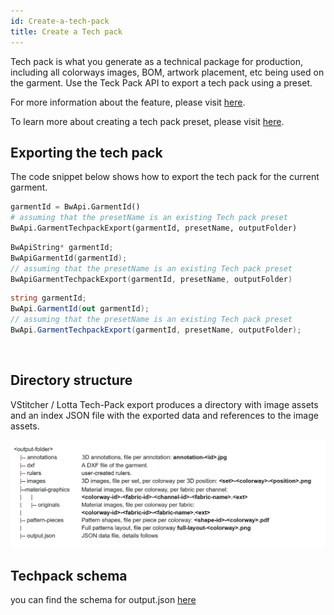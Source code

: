 ```yaml
---
id: Create-a-tech-pack
title: Create a Tech pack
---
```

Tech pack is what you generate as a technical package for production, including all colorways images, BOM, artwork placement, etc being used on the garment. Use the Teck Pack API to export a tech pack using a preset.

For more information about the feature, please visit <a href="https://support.browzwear.com/VStitcher/Tech%20Packs/tech-packs-create.htm" target="_blank">here</a>.

To learn more about creating a tech pack preset, please visit <a href="https://support.browzwear.com/VStitcher/Tech%20Packs/tech-packs-save.htm" target="_blank">here</a>.

## Exporting the tech pack
The code snippet below shows how to export the tech pack for the current garment. <br/>
<!--DOCUSAURUS_CODE_TABS-->

<!--Python-->
```python
garmentId = BwApi.GarmentId()
# assuming that the presetName is an existing Tech pack preset
BwApi.GarmentTechpackExport(garmentId, presetName, outputFolder)
```
<!--C++-->
```cpp
BwApiString* garmentId;
BwApiGarmentId(garmentId);
// assuming that the presetName is an existing Tech pack preset
BwApiGarmentTechpackExport(garmentId, presetName, outputFolder)
```
<!--C#-->
```csharp
string garmentId;
BwApi.GarmentId(out garmentId);
// assuming that the presetName is an existing Tech pack preset
BwApi.GarmentTechpackExport(garmentId, presetName, outputFolder);
```
<!--END_DOCUSAURUS_CODE_TABS-->

<br/>

## Directory structure
VStitcher / Lotta Tech-Pack export produces a directory with image assets and an index JSON file with the exported data and references to the image assets.

![](../assets/tech-pack-dirs.PNG)

## Techpack schema
you can find the schema for output.json <a href="https://gitlab.com/browzwear/share/open-platform/client-api/-/tree/master/BWPlugin/schema/api" target="_blank">here</a>

 
